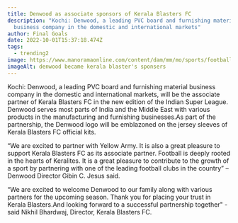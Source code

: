 ```yaml
---
title: Denwood as associate sponsors of Kerala Blasters FC
description: "Kochi: Denwood, a leading PVC board and furnishing material
  business company in the domestic and international markets"
author: Final Goals
date: 2022-10-01T15:37:18.474Z
tags:
  - trending2
image: https://www.manoramaonline.com/content/dam/mm/mo/sports/football/images/2022/9/22/denwud-kerala-blasters.jpg.image.470.246.jpg
imageAlt: denwood became kerala blaster's sponsers
---
```

Kochi: Denwood, a leading PVC board and furnishing material business company in the domestic and international markets, will be the associate partner of Kerala Blasters FC in the new edition of the Indian Super League. Denwood serves most parts of India and the Middle East with various products in the manufacturing and furnishing businesses.As part of the partnership, the Denwood logo will be emblazoned on the jersey sleeves of Kerala Blasters FC official kits.

“We are excited to partner with Yellow Army. It is also a great pleasure to support Kerala Blasters FC as its associate partner. Football is deeply rooted in the hearts of Keralites. It is a great pleasure to contribute to the growth of a sport by partnering with one of the leading football clubs in the country” – Denwood Director Gibin C. Jesus said.

“We are excited to welcome Denwood to our family along with various partners for the upcoming season. Thank you for placing your trust in Kerala Blasters.And looking forward to a successful partnership together" - said Nikhil Bhardwaj, Director, Kerala Blasters FC.